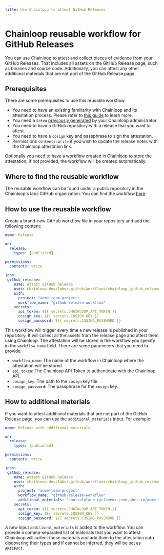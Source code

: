 ```yaml
---
title: Use Chainloop to attest GitHub Releases
---
```


# Chainloop reusable workflow for GitHub Releases

You can use Chainloop to attest and collect pieces of evidence from your GitHub Releases. That includes
all assets on the GitHub Release page, such as binaries and source code. Additionally, you can attest
any other additional materials that are not part of the GitHub Release page.

## Prerequisites

There are some prerequisites to use this reusable workflow:
- You need to have an existing familiarity with Chainloop and its attestation process. Please refer to [this guide](https://docs.chainloop.dev/getting-started/attestation-crafting) to learn more.
- You need a `token` [previously generated](https://docs.chainloop.dev/reference/operator/api-tokens) by your Chainloop administrator.
- You need to have a GitHub repository with a release that you want to attest.
- You need to have a `cosign` key and passphrase to sign the attestation.
- Permissions `contents:write` if you wish to update the release notes with the Chainloop attestation link.

Optionally you need to have a workflow created in Chainloop to store the attestation, if not provided, the workflow will be created automatically.


## Where to find the reusable workflow
The reusable workflow can be found under a public repository in the Chainloop's labs GitHub organization. You can find the workflow [here](https://github.com/chainloop-dev/labs/blob/main/.github/workflows/chainloop_github_release.yml)

## How to use the reusable workflow
Create a brand-new GitHub workflow file in your repository and add the following content:

```yaml
name: Release

on:
  release:
    types: [published]

permissions:
  contents: write

jobs:
 github_release:
    name: Attest GitHub Release
    uses: chainloop-dev/labs/.github/workflows/chainloop_github_release.yml@417bad33ca08beaa785ae6a6b933406cd7b935cb
    with:
      project: "acme-team-project"
      workflow_name: "github-release-workflow"
    secrets:
      api_token: ${{ secrets.CHAINLOOP_API_TOKEN }}
      cosign_key: ${{ secrets.COSIGN_KEY }}
      cosign_password: ${{ secrets.COSING_PASSWORD }}
```

This workflow will trigger every time a new release is published in your repository. It will collect all the assets from the release page and attest them using Chainloop. The attestation will be stored in the workflow you specify in the `workflow_name` field.
There are some parameters that you need to provide:
- `workflow_name`: The name of the workflow in Chainloop where the attestation will be stored.
- `api_token`: The Chainloop API Token to authenticate with the Chainloop API.
- `cosign_key`: The path to the `cosign` key file.
- `cosign_password`: The passphrase for the `cosign` key.

## How to additional materials
If you want to attest additional materials that are not part of the GitHub Release page, you can use the `additional_materials` input. For example:

```yaml
name: Release with additional materials

on:
  release:
    types: [published]

permissions:
  contents: write

jobs:
 github_release:
    name: Attest GitHub Release
    uses: chainloop-dev/labs/.github/workflows/chainloop_github_release.yml@417bad33ca08beaa785ae6a6b933406cd7b935cb
    with:
      project: "acme-team-project"
      workflow_name: "github-release-workflow"
      additional_materials: "controlplane.cyclonedx.json,ghcr.io/acme-team/acme-project:latest"
    secrets:
      api_token: ${{ secrets.CHAINLOOP_API_TOKEN }}
      cosign_key: ${{ secrets.COSIGN_KEY }}
      cosign_password: ${{ secrets.COSING_PASSWORD }}
```
A new input `additional_materials` is added to the workflow. You can provide a comma-separated list of materials that you want to attest. Chainloop will collect these materials and add them to the attestation
auto discovering their types and if cannot be inferred, they will be set as `ARTIFACT`.